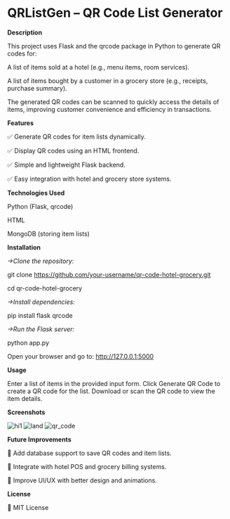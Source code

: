 # QRListGen – QR Code List Generator

**Description**

This project uses Flask and the qrcode package in Python to generate QR codes for:

A list of items sold at a hotel (e.g., menu items, room services).

A list of items bought by a customer in a grocery store (e.g., receipts, purchase summary).

The generated QR codes can be scanned to quickly access the details of items, improving customer convenience and efficiency in transactions.

**Features**

✅ Generate QR codes for item lists dynamically.

✅ Display QR codes using an HTML frontend.

✅ Simple and lightweight Flask backend.

✅ Easy integration with hotel and grocery store systems.

**Technologies Used**

Python (Flask, qrcode)

HTML

MongoDB (storing item lists)

**Installation**

*->Clone the repository:*

git clone https://github.com/your-username/qr-code-hotel-grocery.git

cd qr-code-hotel-grocery

*->Install dependencies:*

pip install flask qrcode

*->Run the Flask server:*

python app.py

Open your browser and go to:
http://127.0.0.1:5000

**Usage**

Enter a list of items in the provided input form.
Click Generate QR Code to create a QR code for the list.
Download or scan the QR code to view the item details.

**Screenshots**

![hi1](https://github.com/user-attachments/assets/5568b3c9-8b18-40d8-bdae-111655acfc0c)
![land](https://github.com/user-attachments/assets/988c5271-2a4f-4b88-bdc1-2e6d3716e645)
![qr_code](https://github.com/user-attachments/assets/12bfe1e9-4dfe-4d2a-9bc7-c7ab1b418680)


**Future Improvements**

🔹 Add database support to save QR codes and item lists.

🔹 Integrate with hotel POS and grocery billing systems.

🔹 Improve UI/UX with better design and animations.

**License**

📜 MIT License

